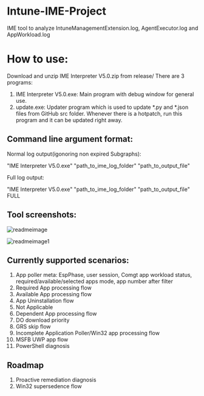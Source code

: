 # Intune-IME-Project
IME tool to analyze IntuneManagementExtension.log, AgentExecutor.log and AppWorkload.log

# How to use:
Download and unzip IME Interpreter V5.0.zip from release/
There are 3 programs:
1. IME Interpreter V5.0.exe: Main program with debug window for general use.
2. update.exe: Updater program which is used to update *.py and *.json files from GitHub src folder. Whenever there is a hotpatch, run this program and it can be updated right away.



## Command line argument format:

Normal log output(igonoring non expired Subgraphs):

"IME Interpreter V5.0.exe" "path_to_ime_log_folder" "path_to_output_file"

Full log output:

"IME Interpreter V5.0.exe" "path_to_ime_log_folder" "path_to_output_file" FULL


## Tool screenshots:
![readmeimage](https://github.com/user-attachments/assets/e5d7192e-b9c8-4ffe-8c2d-12de54591b3a)

![readmeimage1](https://github.com/user-attachments/assets/0ac360c3-56d1-4105-9306-d5e04ee55595)





## Currently supported scenarios:

1. App poller meta: EspPhase, user session, Comgt app workload status, required/available/selected apps mode, app number after filter
2. Required App processing flow
3. Available App processing flow
4. App Uninstallation flow
5. Not Applicable
6. Dependent App processing flow
7. DO download priority
8. GRS skip flow
9. Incomplete Application Poller/Win32 app processing flow
10. MSFB UWP app flow
11. PowerShell diagnosis

## Roadmap

1. Proactive remediation diagnosis
2. Win32 supersedence flow
